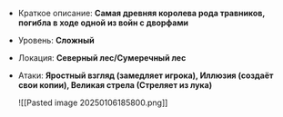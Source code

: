 - Краткое описание: **Самая древняя королева рода травников, погибла в ходе одной из войн с дворфами**
- Уровень: **Сложный**
- Локация: **Северный лес/Сумеречный лес**
- Атаки: **Яростный взгляд (замедляет игрока), Иллюзия (создаёт свои копии), Великая стрела (Стреляет из лука)**
  
  ![[Pasted image 20250106185800.png]]